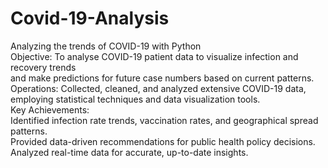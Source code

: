 # Covid-19-Analysis
Analyzing the trends of COVID-19 with Python
<br>
Objective: To analyse COVID-19 patient data to visualize infection and recovery trends
<br>
and make predictions for future case numbers based on current patterns.
<br>
Operations: Collected, cleaned, and analyzed extensive COVID-19 data, employing
statistical techniques and data visualization tools.
<br>
Key Achievements:
<br>
Identified infection rate trends, vaccination rates, and geographical spread
patterns.
<br>
Provided data-driven recommendations for public health policy decisions.
<br>
Analyzed real-time data for accurate, up-to-date insights.
